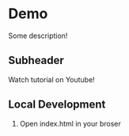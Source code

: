 # Demo 

Some description!

## Subheader

Watch tutorial on Youtube!

## Local Development

1. Open index.html in your broser